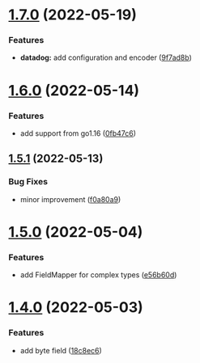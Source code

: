 # [1.7.0](https://github.com/damianopetrungaro/golog/compare/v1.6.0...v1.7.0) (2022-05-19)


### Features

* **datadog:** add configuration and encoder ([9f7ad8b](https://github.com/damianopetrungaro/golog/commit/9f7ad8b956be17fc775ab5dbdf5c245cd5579017))



# [1.6.0](https://github.com/damianopetrungaro/golog/compare/v1.5.1...v1.6.0) (2022-05-14)


### Features

* add support from go1.16 ([0fb47c6](https://github.com/damianopetrungaro/golog/commit/0fb47c6a332c5e9c8e472669a5fc09afac427cef))



## [1.5.1](https://github.com/damianopetrungaro/golog/compare/v1.5.0...v1.5.1) (2022-05-13)


### Bug Fixes

* minor improvement ([f0a80a9](https://github.com/damianopetrungaro/golog/commit/f0a80a9560881cfef266dc901bdc917f13cb4423))



# [1.5.0](https://github.com/damianopetrungaro/golog/compare/v1.4.0...v1.5.0) (2022-05-04)


### Features

* add FieldMapper for complex types ([e56b60d](https://github.com/damianopetrungaro/golog/commit/e56b60d59a22ebffc7d4d80759d4adc01e8c096c))



# [1.4.0](https://github.com/damianopetrungaro/golog/compare/v1.3.0...v1.4.0) (2022-05-03)


### Features

* add byte field ([18c8ec6](https://github.com/damianopetrungaro/golog/commit/18c8ec62719278a2d6a2efd49114c5f19a8939bb))



